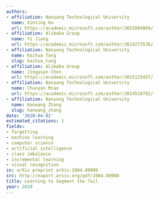 ```yaml
---
authors:
- affiliation: Nanyang Technological University
  name: Xinting Hu
  url: https://academic.microsoft.com/author/3015004069/
- affiliation: Alibaba Group
  name: Yi Jiang
  url: https://academic.microsoft.com/author/3014273536/
- affiliation: Nanyang Technological University
  name: Kaihua Tang
  slug: kaihua_tang
- affiliation: Alibaba Group
  name: Jingyuan Chen
  url: https://academic.microsoft.com/author/3015125437/
- affiliation: Nanyang Technological University
  name: Chunyan Miao
  url: https://academic.microsoft.com/author/3014518782/
- affiliation: Nanyang Technological University
  name: Hanwang Zhang
  slug: hanwang_zhang
date: '2020-04-02'
estimated_citations: 1
fields:
- forgetting
- machine learning
- computer science
- artificial intelligence
- class imbalance
- incremental learning
- visual recognition
in: arXiv preprint arXiv:2004.00900
src: http://export.arxiv.org/pdf/2004.00900
title: Learning to Segment the Tail
year: 2020
---
```


